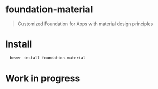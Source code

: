 # foundation-material
> Customized Foundation for Apps with material design principles

# Install
```bash
  bower install foundation-material
```

# Work in progress
